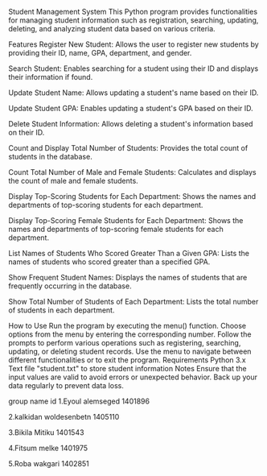 Student Management System
This Python program provides functionalities for managing student information such as registration, searching, updating, deleting, and analyzing student data based on various criteria.

Features
Register New Student: Allows the user to register new students by providing their ID, name, GPA, department, and gender.

Search Student: Enables searching for a student using their ID and displays their information if found.

Update Student Name: Allows updating a student's name based on their ID.

Update Student GPA: Enables updating a student's GPA based on their ID.

Delete Student Information: Allows deleting a student's information based on their ID.

Count and Display Total Number of Students: Provides the total count of students in the database.

Count Total Number of Male and Female Students: Calculates and displays the count of male and female students.

Display Top-Scoring Students for Each Department: Shows the names and departments of top-scoring students for each department.

Display Top-Scoring Female Students for Each Department: Shows the names and departments of top-scoring female students for each department.

List Names of Students Who Scored Greater Than a Given GPA: Lists the names of students who scored greater than a specified GPA.

Show Frequent Student Names: Displays the names of students that are frequently occurring in the database.

Show Total Number of Students of Each Department: Lists the total number of students in each department.

How to Use
Run the program by executing the menu() function.
Choose options from the menu by entering the corresponding number.
Follow the prompts to perform various operations such as registering, searching, updating, or deleting student records.
Use the menu to navigate between different functionalities or to exit the program.
Requirements
Python 3.x
Text file "student.txt" to store student information
Notes
Ensure that the input values are valid to avoid errors or unexpected behavior.
Back up your data regularly to prevent data loss.

group name                        id
1.Eyoul alemseged             1401896

2.kalkidan woldesenbetn        1405110

3.Bikila Mitiku                1401543

4.Fitsum melke                 1401975

5.Roba wakgari                 1402851
